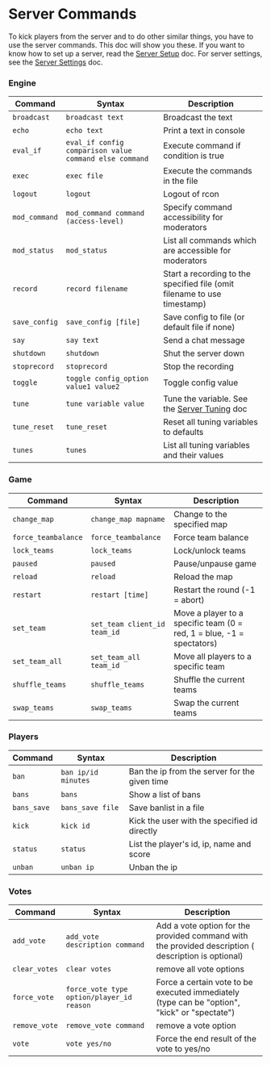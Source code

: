 # Server Commands

To kick players from the server and to do other similar things, you have to use the server commands. This doc will show you these. If you want to know how to set up a server, read the [Server Setup](server_setup.md) doc. For server settings, see the [Server Settings](server_settings.md) doc.

### Engine

| Command | Syntax     | Description |
| ------- | ---------- | ----------- |
|`broadcast`|`broadcast text`|Broadcast the text|
|`echo`|`echo text`|Print a text in console|
|`eval_if`|`eval_if config comparison value command else command`|Execute command if condition is true|
|`exec`|`exec file`|Execute the commands in the file|
|`logout`|`logout`|Logout of rcon|
|`mod_command`|`mod_command command (access-level)`|Specify command accessibility for moderators|
|`mod_status`|`mod_status`|List all commands which are accessible for moderators|
|`record`|`record filename`|Start a recording to the specified file (omit filename to use timestamp)|
|`save_config`|`save_config [file]`|Save config to file (or default file if none)|
|`say`|`say text`|Send a chat message|
|`shutdown`|`shutdown`|Shut the server down|
|`stoprecord`|`stoprecord`|Stop the recording|
|`toggle`|`toggle config_option value1 value2`|Toggle config value|
|`tune`|`tune variable value`|Tune the variable. See the [Server Tuning](server_tuning.md) doc|
|`tune_reset`|`tune_reset`|Reset all tuning variables to defaults|
|`tunes`|`tunes`|List all tuning variables and their values|

### Game

| Command | Syntax     | Description |
| ------- | ---------- | ----------- |
|`change_map`|`change_map mapname`|Change to the specified map|
|`force_teambalance`|`force_teambalance`|Force team balance|
|`lock_teams`|`lock_teams`|Lock/unlock teams|
|`paused`|`paused`|Pause/unpause game|
|`reload`|`reload`|Reload the map|
|`restart`|`restart [time]`|Restart the round (-1 = abort)|
|`set_team`|`set_team client_id team_id`|Move a player to a specific team (0 = red, 1 = blue, -1 = spectators)|
|`set_team_all`|`set_team_all team_id`|Move all players to a specific team|
|`shuffle_teams`|`shuffle_teams`|Shuffle the current teams|
|`swap_teams`|`swap_teams`|Swap the current teams|

### Players

| Command | Syntax     | Description |
| ------- | ---------- | ----------- |
|`ban`|`ban ip/id minutes`|Ban the ip from the server for the given time|
|`bans`|`bans`|Show a list of bans|
|`bans_save`|`bans_save file`|Save banlist in a file|
|`kick`|`kick id`|Kick the user with the specified id directly|
|`status`|`status`|List the player's id, ip, name and score|
|`unban`|`unban ip`|Unban the ip|

### Votes

| Command | Syntax     | Description |
| ------- | ---------- | ----------- |
|`add_vote`|`add_vote description command`|Add a vote option for the provided command with the provided description ( description is optional)|
|`clear_votes`|`clear votes`|remove all vote options|
|`force_vote`|`force_vote type option/player_id reason`|Force a certain vote to be executed immediately (type can be "option", "kick" or "spectate")|
|`remove_vote`|`remove_vote command`|remove a vote option|
|`vote`|`vote yes/no`|Force the end result of the vote to yes/no|
